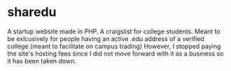 # sharedu
A startup website made in PHP. A craigslist for college students. Meant to be exlcusively for people having an active .edu address
of a verified college.(meant to facilitate on campus trading) However, I stopped paying the site's hosting fees since I did not move
forward with it as a business so it has been taken down.

